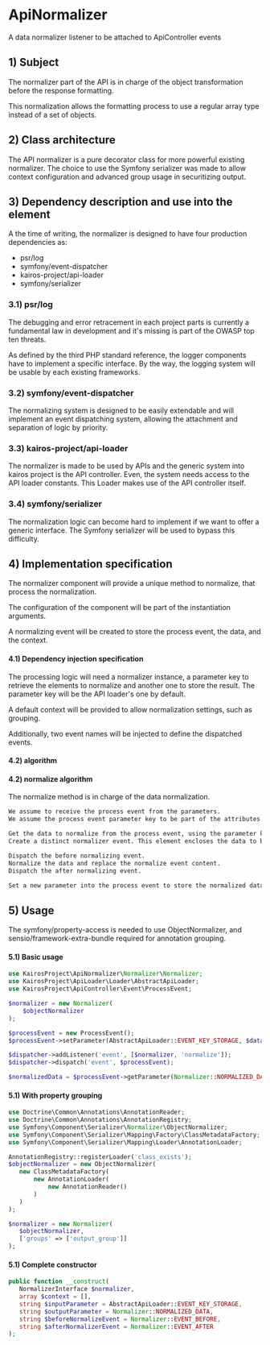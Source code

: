 # ApiNormalizer

A data normalizer listener to be attached to ApiController events

## 1)  Subject

The normalizer part of the API is in charge of the object transformation before the response formatting.

This normalization allows the formatting process to use a regular array type instead of a set of objects.

## 2) Class architecture

The API normalizer is a pure decorator class for more powerful existing normalizer. The choice to use the Symfony serializer was made to allow context configuration and advanced group usage in securitizing output.

## 3) Dependency description and use into the element

A the time of writing, the normalizer is designed to have four production dependencies as:

 * psr/log
 * symfony/event-dispatcher
 * kairos-project/api-loader
 * symfony/serializer

### 3.1) psr/log

The debugging and error retracement in each project parts is currently a fundamental law in development and it's missing is part of the OWASP top ten threats.

As defined by the third PHP standard reference, the logger components have to implement a specific interface. By the way, the logging system will be usable by each existing frameworks.

### 3.2) symfony/event-dispatcher

The normalizing system is designed to be easily extendable and will implement an event dispatching system, allowing the attachment and separation of logic by priority.

### 3.3) kairos-project/api-loader

The normalizer is made to be used by APIs and the generic system into kairos project is the API controller. Even, the system needs access to the API loader constants. This Loader makes use of the API controller itself.

### 3.4) symfony/serializer

The normalization logic can become hard to implement if we want to offer a generic interface. The Symfony serializer will be used to bypass this difficulty.

## 4) Implementation specification

The normalizer component will provide a unique method to normalize, that process the normalization.

The configuration of the component will be part of the instantiation arguments.

A normalizing event will be created to store the process event, the data, and the context.

#### 4.1) Dependency injection specification

The processing logic will need a normalizer instance, a parameter key to retrieve the elements to normalize and another one to store the result. The parameter key will be the API loader's one by default.

A default context will be provided to allow normalization settings, such as grouping.

Additionally, two event names will be injected to define the dispatched events.

#### 4.2) algorithm

#### 4.2) normalize algorithm

The normalize method is in charge of the data normalization.

```txt
We assume to receive the process event from the parameters.
We assume the process event parameter key to be part of the attributes.

Get the data to normalize from the process event, using the parameter key.
Create a distinct normalizer event. This element encloses the data to be normalized, the normalizer context, and the initial one.

Dispatch the before normalizing event.
Normalize the data and replace the normalize event content.
Dispatch the after normalizing event.

Set a new parameter into the process event to store the normalized data.
```

## 5) Usage

The symfony/property-access is needed to use ObjectNormalizer, and sensio/framework-extra-bundle required for annotation grouping.

#### 5.1) Basic usage

```PHP
use KairosProject\ApiNormalizer\Normalizer\Normalizer;
use KairosProject\ApiLoader\Loader\AbstractApiLoader;
use KairosProject\ApiController\Event\ProcessEvent;

$normalizer = new Normalizer(
    $objectNormalizer
);

$processEvent = new ProcessEvent();
$processEvent->setParameter(AbstractApiLoader::EVENT_KEY_STORAGE, $data);

$dispatcher->addListener('event', [$normalizer, 'normalize']);
$dispatcher->dispatch('event', $processEvent);

$normalizedData = $processEvent->getParameter(Normalizer::NORMALIZED_DATA);
```

#### 5.1) With property grouping

 ```PHP
use Doctrine\Common\Annotations\AnnotationReader;
use Doctrine\Common\Annotations\AnnotationRegistry;
use Symfony\Component\Serializer\Normalizer\ObjectNormalizer;
use Symfony\Component\Serializer\Mapping\Factory\ClassMetadataFactory;
use Symfony\Component\Serializer\Mapping\Loader\AnnotationLoader;

AnnotationRegistry::registerLoader('class_exists');
$objectNormalizer = new ObjectNormalizer(
    new ClassMetadataFactory(
        new AnnotationLoader(
            new AnnotationReader()
        )
    )
);

$normalizer = new Normalizer(
    $objectNormalizer,
    ['groups' => ['output_group']]
);
```

#### 5.1) Complete constructor

 ```PHP
public function __construct(
    NormalizerInterface $normalizer,
    array $context = [],
    string $inputParameter = AbstractApiLoader::EVENT_KEY_STORAGE,
    string $outputParameter = Normalizer::NORMALIZED_DATA,
    string $beforeNormalizeEvent = Normalizer::EVENT_BEFORE,
    string $afterNormalizerEvent = Normalizer::EVENT_AFTER
);
```
